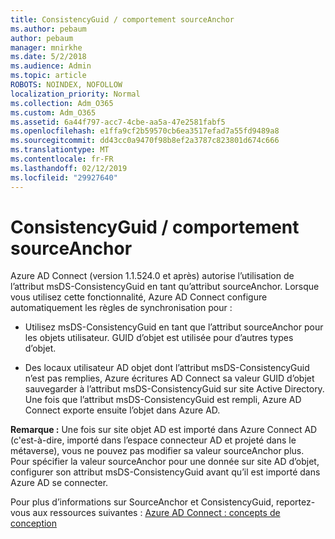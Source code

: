 ```yaml
---
title: ConsistencyGuid / comportement sourceAnchor
ms.author: pebaum
author: pebaum
manager: mnirkhe
ms.date: 5/2/2018
ms.audience: Admin
ms.topic: article
ROBOTS: NOINDEX, NOFOLLOW
localization_priority: Normal
ms.collection: Adm_O365
ms.custom: Adm_O365
ms.assetid: 6a44f797-acc7-4cbe-aa5a-47e2581fabf5
ms.openlocfilehash: e1ffa9cf2b59570cb6ea3517efad7a55fd9489a8
ms.sourcegitcommit: dd43cc0a9470f98b8ef2a3787c823801d674c666
ms.translationtype: MT
ms.contentlocale: fr-FR
ms.lasthandoff: 02/12/2019
ms.locfileid: "29927640"
---
```

# <a name="consistencyguid--sourceanchor-behavior"></a>ConsistencyGuid / comportement sourceAnchor

Azure AD Connect (version 1.1.524.0 et après) autorise l’utilisation de l’attribut msDS-ConsistencyGuid en tant qu’attribut sourceAnchor. Lorsque vous utilisez cette fonctionnalité, Azure AD Connect configure automatiquement les règles de synchronisation pour :
  
- Utilisez msDS-ConsistencyGuid en tant que l’attribut sourceAnchor pour les objets utilisateur. GUID d’objet est utilisée pour d’autres types d’objet.
    
- Des locaux utilisateur AD objet dont l’attribut msDS-ConsistencyGuid n’est pas remplies, Azure écritures AD Connect sa valeur GUID d’objet sauvegarder à l’attribut msDS-ConsistencyGuid sur site Active Directory. Une fois que l’attribut msDS-ConsistencyGuid est rempli, Azure AD Connect exporte ensuite l’objet dans Azure AD.
    
 **Remarque :** Une fois sur site objet AD est importé dans Azure Connect AD (c'est-à-dire, importé dans l’espace connecteur AD et projeté dans le métaverse), vous ne pouvez pas modifier sa valeur sourceAnchor plus. Pour spécifier la valeur sourceAnchor pour une donnée sur site AD d’objet, configurer son attribut msDS-ConsistencyGuid avant qu’il est importé dans Azure AD se connecter. 
  
Pour plus d’informations sur SourceAnchor et ConsistencyGuid, reportez-vous aux ressources suivantes : [Azure AD Connect : concepts de conception](https://docs.microsoft.com/azure/active-directory/connect/active-directory-aadconnect-design-concepts)
  

